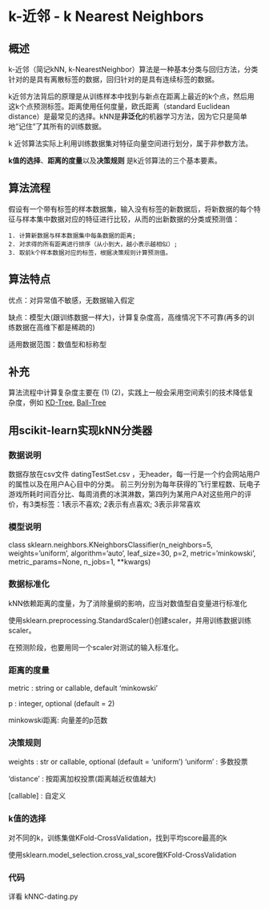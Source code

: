 # k-近邻 - k Nearest Neighbors

## 概述
k-近邻（简记kNN, k-NearestNeighbor）算法是一种基本分类与回归方法，分类针对的是具有离散标签的数据，回归针对的是具有连续标签的数据。

k近邻方法背后的原理是从训练样本中找到与新点在距离上最近的k个点，然后用这k个点预测标签。距离使用任何度量，欧氏距离（standard Euclidean distance）是最常见的选择。kNN是**非泛化**的机器学习方法，因为它只是简单地”记住”了其所有的训练数据。

k 近邻算法实际上利用训练数据集对特征向量空间进行划分，属于非参数方法。

**k值的选择**、**距离的度量**以及**决策规则** 是k近邻算法的三个基本要素。

## 算法流程
假设有一个带有标签的样本数据集，输入没有标签的新数据后，将新数据的每个特征与样本集中数据对应的特征进行比较，从而的出新数据的分类或预测值：
```
1. 计算新数据与样本数据集中每条数据的距离;
2. 对求得的所有距离进行排序（从小到大，越小表示越相似）;
3. 取前k个样本数据对应的标签，根据决策规则计算预测值。
```

## 算法特点
优点：对异常值不敏感，无数据输入假定

缺点：模型大(跟训练数据一样大)，计算复杂度高，高维情况下不可靠(再多的训练数据在高维下都是稀疏的)

适用数据范围：数值型和标称型

## 补充
算法流程中计算复杂度主要在 (1) (2)，实践上一般会采用空间索引的技术降低复杂度，例如 [KD-Tree](https://dl.acm.org/citation.cfm?doid=361002.361007), [Ball-Tree](http://www.icsi.berkeley.edu/ftp/global/pub/techreports/1989/tr-89-063.pdf)

## 用scikit-learn实现kNN分类器
### 数据说明
数据存放在csv文件 datingTestSet.csv ，无header，每一行是一个约会网站用户的属性以及在用户A心目中的分类。
前三列分别为每年获得的飞行里程数、玩电子游戏所耗时间百分比、每周消费的冰淇淋数，第四列为某用户A对这些用户的评价，有3类标签：1表示不喜欢; 2表示有点喜欢; 3表示非常喜欢
### 模型说明
class sklearn.neighbors.KNeighborsClassifier(n_neighbors=5, weights=’uniform’, algorithm=’auto’, leaf_size=30, p=2, metric=’minkowski’, metric_params=None, n_jobs=1, \*\*kwargs)
### 数据标准化
kNN依赖距离的度量，为了消除量纲的影响，应当对数值型自变量进行标准化

使用sklearn.preprocessing.StandardScaler()创建scaler，并用训练数据训练scaler。

在预测阶段，也要用同一个scaler对测试的输入标准化。
### 距离的度量
metric : string or callable, default ‘minkowski’

p : integer, optional (default = 2)

minkowski距离: 向量差的p范数
### 决策规则
weights : str or callable, optional (default = ‘uniform’)
‘uniform’ : 多数投票

‘distance’ : 按距离加权投票(距离越近权值越大)

[callable] : 自定义

### k值的选择
对不同的k，训练集做KFold-CrossValidation，找到平均score最高的k

使用sklearn.model_selection.cross_val_score做KFold-CrossValidation

### 代码
详看 kNNC-dating.py
